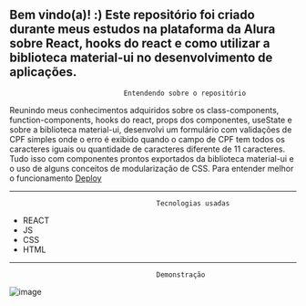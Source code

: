 <h2>
  Bem vindo(a)! :)
   Este repositório foi criado durante meus estudos na plataforma da Alura sobre React, hooks do react e como utilizar a biblioteca material-ui no desenvolvimento de aplicações.
</h2>

                                Entendendo sobre o repositório

  <div>
   Reunindo meus conhecimentos adquiridos sobre os class-components, function-components, hooks do react, props dos componentes, useState e sobre a biblioteca material-ui, desenvolvi um formulário com validações de CPF simples onde o erro é exibido quando o campo de CPF tem todos os caracteres iguais ou quantidade de caracteres diferente de 11 caracteres. Tudo isso com componentes prontos exportados da biblioteca material-ui e o uso de alguns conceitos de modularização de CSS. Para entender melhor o funcionamento <a href="https://formulario-cadastro-tan.vercel.app/"> Deploy </a>
  </div>

----------------------------------------------------------------------------------------------------------------------------------------
                                        Tecnologias usadas 
* REACT
* JS
* CSS
* HTML


---------------------------------------------------------------------------------------------------------------------------------------
                                        Demonstração

![image](https://github.com/ClaudiOmatheuuss/validacoes-react/assets/113804116/9b9d9a77-8e9a-40a8-be5a-c2823a21bfd0)